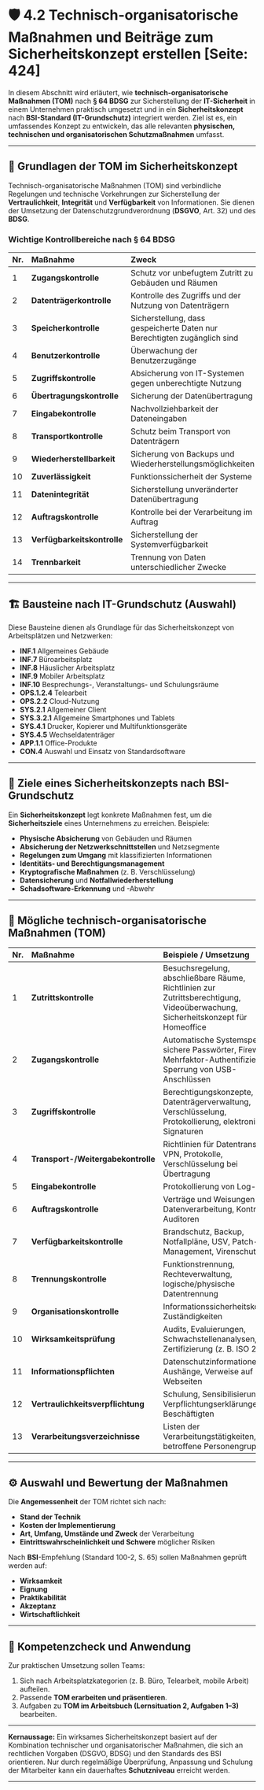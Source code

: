# 🛡️ 4.2 Technisch-organisatorische Maßnahmen und Beiträge zum Sicherheitskonzept erstellen [Seite: 424]

In diesem Abschnitt wird erläutert, wie **technisch-organisatorische Maßnahmen (TOM)** nach **§ 64 BDSG** zur Sicherstellung der **IT-Sicherheit** in einem Unternehmen praktisch umgesetzt und in ein **Sicherheitskonzept** nach **BSI-Standard (IT-Grundschutz)** integriert werden. Ziel ist es, ein umfassendes Konzept zu entwickeln, das alle relevanten **physischen, technischen und organisatorischen Schutzmaßnahmen** umfasst.

---

## 🧩 Grundlagen der TOM im Sicherheitskonzept

Technisch-organisatorische Maßnahmen (TOM) sind verbindliche Regelungen und technische Vorkehrungen zur Sicherstellung der **Vertraulichkeit**, **Integrität** und **Verfügbarkeit** von Informationen.
Sie dienen der Umsetzung der Datenschutzgrundverordnung (**DSGVO**, Art. 32) und des **BDSG**.

### Wichtige Kontrollbereiche nach § 64 BDSG

| Nr. | Maßnahme                    | Zweck                                                                    |
| :-- | :-------------------------- | :----------------------------------------------------------------------- |
| 1   | **Zugangskontrolle**        | Schutz vor unbefugtem Zutritt zu Gebäuden und Räumen                     |
| 2   | **Datenträgerkontrolle**    | Kontrolle des Zugriffs und der Nutzung von Datenträgern                  |
| 3   | **Speicherkontrolle**       | Sicherstellung, dass gespeicherte Daten nur Berechtigten zugänglich sind |
| 4   | **Benutzerkontrolle**       | Überwachung der Benutzerzugänge                                          |
| 5   | **Zugriffskontrolle**       | Absicherung von IT-Systemen gegen unberechtigte Nutzung                  |
| 6   | **Übertragungskontrolle**   | Sicherung der Datenübertragung                                           |
| 7   | **Eingabekontrolle**        | Nachvollziehbarkeit der Dateneingaben                                    |
| 8   | **Transportkontrolle**      | Schutz beim Transport von Datenträgern                                   |
| 9   | **Wiederherstellbarkeit**   | Sicherung von Backups und Wiederherstellungsmöglichkeiten                |
| 10  | **Zuverlässigkeit**         | Funktionssicherheit der Systeme                                          |
| 11  | **Datenintegrität**         | Sicherstellung unveränderter Datenübertragung                            |
| 12  | **Auftragskontrolle**       | Kontrolle bei der Verarbeitung im Auftrag                                |
| 13  | **Verfügbarkeitskontrolle** | Sicherstellung der Systemverfügbarkeit                                   |
| 14  | **Trennbarkeit**            | Trennung von Daten unterschiedlicher Zwecke                              |

---

## 🏗️ Bausteine nach IT-Grundschutz (Auswahl)

Diese Bausteine dienen als Grundlage für das Sicherheitskonzept von Arbeitsplätzen und Netzwerken:

* **INF.1** Allgemeines Gebäude
* **INF.7** Büroarbeitsplatz
* **INF.8** Häuslicher Arbeitsplatz
* **INF.9** Mobiler Arbeitsplatz
* **INF.10** Besprechungs-, Veranstaltungs- und Schulungsräume
* **OPS.1.2.4** Telearbeit
* **OPS.2.2** Cloud-Nutzung
* **SYS.2.1** Allgemeiner Client
* **SYS.3.2.1** Allgemeine Smartphones und Tablets
* **SYS.4.1** Drucker, Kopierer und Multifunktionsgeräte
* **SYS.4.5** Wechseldatenträger
* **APP.1.1** Office-Produkte
* **CON.4** Auswahl und Einsatz von Standardsoftware

---

## 🧱 Ziele eines Sicherheitskonzepts nach BSI-Grundschutz

Ein **Sicherheitskonzept** legt konkrete Maßnahmen fest, um die **Sicherheitsziele** eines Unternehmens zu erreichen.
Beispiele:

* **Physische Absicherung** von Gebäuden und Räumen
* **Absicherung der Netzwerkschnittstellen** und Netzsegmente
* **Regelungen zum Umgang** mit klassifizierten Informationen
* **Identitäts- und Berechtigungsmanagement**
* **Kryptografische Maßnahmen** (z. B. Verschlüsselung)
* **Datensicherung** und **Notfallwiederherstellung**
* **Schadsoftware-Erkennung** und -Abwehr

---

## 🧾 Mögliche technisch-organisatorische Maßnahmen (TOM)

| Nr. | Maßnahme                           | Beispiele / Umsetzung                                                                                                           |
| :-- | :--------------------------------- | :------------------------------------------------------------------------------------------------------------------------------ |
| 1   | **Zutrittskontrolle**              | Besuchsregelung, abschließbare Räume, Richtlinien zur Zutrittsberechtigung, Videoüberwachung, Sicherheitskonzept für Homeoffice |
| 2   | **Zugangskontrolle**               | Automatische Systemsperre, sichere Passwörter, Firewalls, Mehrfaktor-Authentifizierung, Sperrung von USB-Anschlüssen            |
| 3   | **Zugriffskontrolle**              | Berechtigungskonzepte, Datenträgerverwaltung, Verschlüsselung, Protokollierung, elektronische Signaturen                        |
| 4   | **Transport-/Weitergabekontrolle** | Richtlinien für Datentransport, VPN, Protokolle, Verschlüsselung bei Übertragung                                                |
| 5   | **Eingabekontrolle**               | Protokollierung von Log-Daten                                                                                                   |
| 6   | **Auftragskontrolle**              | Verträge und Weisungen zur Datenverarbeitung, Kontrollen, Auditoren                                                             |
| 7   | **Verfügbarkeitskontrolle**        | Brandschutz, Backup, Notfallpläne, USV, Patch-Management, Virenschutz                                                           |
| 8   | **Trennungskontrolle**             | Funktionstrennung, Rechteverwaltung, logische/physische Datentrennung                                                           |
| 9   | **Organisationskontrolle**         | Informationssicherheitskonzept, Zuständigkeiten                                                                                 |
| 10  | **Wirksamkeitsprüfung**            | Audits, Evaluierungen, Schwachstellenanalysen, Zertifizierung (z. B. ISO 27001)                                                 |
| 11  | **Informationspflichten**          | Datenschutzinformationen, Aushänge, Verweise auf Webseiten                                                                      |
| 12  | **Vertraulichkeitsverpflichtung**  | Schulung, Sensibilisierung, Verpflichtungserklärungen der Beschäftigten                                                         |
| 13  | **Verarbeitungsverzeichnisse**     | Listen der Verarbeitungstätigkeiten, betroffene Personengruppen                                                                 |

---

## ⚙️ Auswahl und Bewertung der Maßnahmen

Die **Angemessenheit** der TOM richtet sich nach:

* **Stand der Technik**
* **Kosten der Implementierung**
* **Art, Umfang, Umstände und Zweck** der Verarbeitung
* **Eintrittswahrscheinlichkeit und Schwere** möglicher Risiken

Nach **BSI**-Empfehlung (Standard 100-2, S. 65) sollen Maßnahmen geprüft werden auf:

* **Wirksamkeit**
* **Eignung**
* **Praktikabilität**
* **Akzeptanz**
* **Wirtschaftlichkeit**

---

## 🧠 Kompetenzcheck und Anwendung

Zur praktischen Umsetzung sollen Teams:

1. Sich nach Arbeitsplatzkategorien (z. B. Büro, Telearbeit, mobile Arbeit) aufteilen.
2. Passende **TOM erarbeiten und präsentieren**.
3. Aufgaben zu **TOM im Arbeitsbuch (Lernsituation 2, Aufgaben 1–3)** bearbeiten.

---

**Kernaussage:**
Ein wirksames Sicherheitskonzept basiert auf der Kombination technischer und organisatorischer Maßnahmen, die sich an rechtlichen Vorgaben (DSGVO, BDSG) und den Standards des BSI orientieren. Nur durch regelmäßige Überprüfung, Anpassung und Schulung der Mitarbeiter kann ein dauerhaftes **Schutzniveau** erreicht werden.


---
